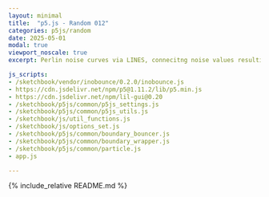 ```yaml
---
layout: minimal
title:  "p5.js - Random 012"
categories: p5js/random
date: 2025-05-01
modal: true
viewport_noscale: true
excerpt: Perlin noise curves via LINES, connecitng noise values resulting in dashed lines (rather than vertical bars in 011).

js_scripts:
- /sketchbook/vendor/inobounce/0.2.0/inobounce.js
- https://cdn.jsdelivr.net/npm/p5@1.11.2/lib/p5.min.js
- https://cdn.jsdelivr.net/npm/lil-gui@0.20
- /sketchbook/p5js/common/p5js_settings.js
- /sketchbook/p5js/common/p5js_utils.js
- /sketchbook/js/util_functions.js
- /sketchbook/js/options_set.js
- /sketchbook/p5js/common/boundary_bouncer.js
- /sketchbook/p5js/common/boundary_wrapper.js
- /sketchbook/p5js/common/particle.js
- app.js

---
```


{% include_relative README.md %}

